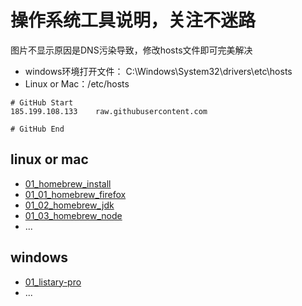 # 操作系统工具说明，关注不迷路

图片不显示原因是DNS污染导致，修改hosts文件即可完美解决

- windows环境打开文件： C:\Windows\System32\drivers\etc\hosts
- Linux or Mac：/etc/hosts

```hosts
# GitHub Start
185.199.108.133    raw.githubusercontent.com

# GitHub End
```

## linux or mac

- [01_homebrew_install](./linux%20or%20mac/01_homebrew_install/README.md)
- [01_01_homebrew_firefox](./linux%20or%20mac/01_homebrew_install/01_01_homebrew_firefox/README.md)
- [01_02_homebrew_jdk](./linux%20or%20mac/01_homebrew_install/01_02_homebrew_jdk/README.md)
- [01_03_homebrew_node](./linux%20or%20mac/01_homebrew_install/01_03_homebrew_node/README.md)
- ...

## windows

- [01_listary-pro](./windows/01_Listary-pro/README.md)
- ...
